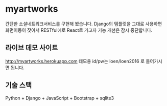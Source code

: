 # myartworks

간단한 소셜네트워크서비스를 구현해 봤습니다. Django의 템플릿을 그대로 사용하면 화면이동이 잦아서 RESTful에로 React로 가고자 기능 개선은 잠시 중단합니다.

## 라이브 데모 사이트

http://myartworks.herokuapp.com
데모용 id/pw는 loen/loen2016 로 들어가시면 됩니다.

## 기술 스택

Python + Django + JavaScript + Bootstrap + sqlite3
